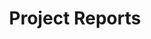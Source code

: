 ---
title: "Project Reports"
icon: "images/report.png"
list: 
    - content: "Benjamin Dichter, Oliver R ̈ubel, Ryan Ly, Satrajit Ghosh, Jerome Lecoq, Saskia de Vries, Carly Kiselycznyk, Kaitlyn Casimo, and Stephanie Albin, “Report: Neurodata Rehack: Generating new insights from existing neurophysiology data through secondary analysis: October 3-5, 2022” Online Technical Report, January 2023, <br><br> <a href=''>(PDF) (LaTeX)</a>"
    - content: "Oliver Rübel, Benjamin Dichter, Ryan Ly , “Report: 2022 NWB Users Days at HHMI Janelia 13th NWB Hackathon: July 25 – 27, 2022,” Online Technical Report, August 2022 <br><br> <a href=''>(PDF) (LaTeX)</a>"
    - content: "Ryan Ly, Benjamin Dichter, Yaroslav O. Halchenko , Satrajit S. Ghosh, and Oliver Rübel, “Report: 2022 NWB-DANDI Remote Developer Hackathon 12th NWB Hackathon: February 15 – 18, 2022“, Online Technical Report, March 23, 2022 <br><br> <a href=''>(PDF) (LaTeX)</a>"
    - content: "Benjamin Dichter, Ryan Ly, Matthew Avaylon, and Oliver Rübel, “Report: 2021 NWB Users Days at INCF Training Weeks 11th NWB Hackathon: August 25 – 27, 2021,” Online Technical Report, September 2021 <br><br> <a href=''>(PDF) (LaTeX)</a>"
    - content: "Ryan Ly, Benjamin Dichter, Andrew Tritt, Pam Baker, Yaroslav O. Halchenko , Satrajit S. Ghosh, and Oliver Rübel, “Report: 2021 NWB-DANDI Remote Developer Hackathon 10th NWB Hackathon: March 30th – April 1st, 2021“, Online Technical Report, May 27, 2021 <br><br> <a href=''>(PDF) (LaTeX)</a>"
    - content: "Ryan Ly, Oliver Rübel, Benjamin Dichter, Andrew Tritt, Pam Baker eds., “Report: 9th NWB Hackathon Virtual User Days; September 2020,” Online Technical Report, April, 2021 <br><br> <a href=''>(PDF) (LaTeX)</a>"
    - content: "Oliver Rübel, Andrew Tritt, Ryan Ly, Benjamin Dichter, Pamela Baker eds., “Report: 8th NWB Hackathon Virtual User Days; May 2020,” Online Technical Report, June 20, 2020 <br><br> <a href=''>(PDF) (LaTeX)</a>"
    - content: "Oliver Rübel, Andrew Tritt, Ryan Ly, Benjamin Dichter eds., “Report: 6th NWB:N Hackathon at HHMI Janelia: User Days and Developer Hackathon,” Online Technical Report, June, 2019 <br><br> <a href=''>(PDF) (LaTeX)</a>"
    - content: "Oliver Rübel, Andrew Tritt, and Kristofer Bouchard eds., Report: 5th NWB:N Hackathon at Lawrence Berkeley National Laboratory, User Training and Engagement, Online Technical Report, May, 17, 2018 <br><br> <a href=''>(PDF) (LaTeX)</a>"
---